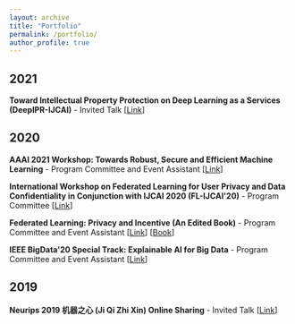 ```yaml
---
layout: archive
title: "Portfolio"
permalink: /portfolio/
author_profile: true
---
```


2021
------
**Toward Intellectual Property Protection on Deep Learning as a Services (DeepIPR-IJCAI)** - Invited Talk \[[Link](http://federated-learning.org/DeepIPR-IJCAI-2021/)\]

2020
------
**AAAI 2021 Workshop: Towards Robust, Secure and Efficient Machine Learning** - Program Committee and Event Assistant \[[Link](http://federated-learning.org/rseml2021/)\]

**International Workshop on Federated Learning for User Privacy and Data Confidentiality in Conjunction with IJCAI 2020 (FL-IJCAI'20)** - Program Committee \[[Link](http://fl-ijcai20.federated-learning.org/)\]

**Federated Learning: Privacy and Incentive (An Edited Book)** - Program Committee and Event Assistant \[[Link](http://www.federated-learning.org/FLPI/)\] \[[Book](https://www.springer.com/gp/book/9783030630751)\]

**IEEE BigData'20 Special Track: Explainable AI for Big Data** - Program Committee and Event Assistant \[[Link](https://www.cse.wustl.edu/~ychen/IEEE-XAI-2020/)\]

2019
------
**Neurips 2019 机器之心 (Ji Qi Zhi Xin) Online Sharing** - Invited Talk \[[Link](https://picture.iczhiku.com/weixin/message1574920220996.html)\]